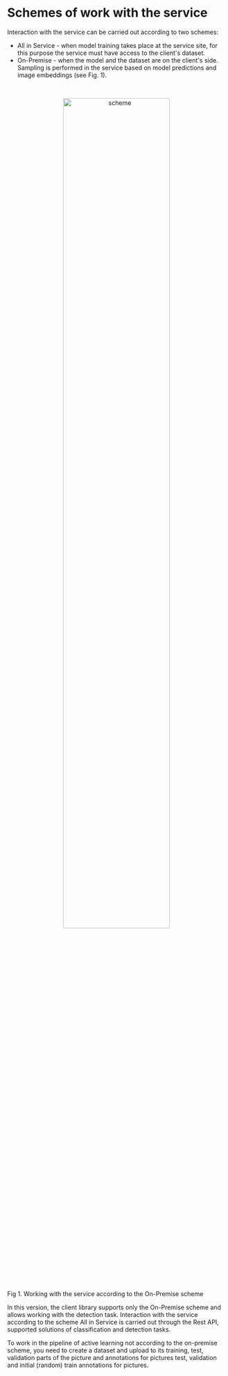 # Schemes of work with the service
Interaction with the service can be carried out according to two schemes:

* All in Service - when model training takes place at the service site, for this purpose the service must have access to the client's dataset.
* On-Premise - when the model and the dataset are on the client's side. Sampling is performed in the service based on model predictions and image embeddings (see Fig. 1).

[//]: # (Константин, пришлите .jpg хорошего качества)
<a name="top"></a>
<br />
<div align="center">
  <p>
    <img src="https://github.com/fangorntreabeard/cval-lib/blob/main/images/on_premise.png?raw=true" width="70%" height="70%" alt="scheme">
  </p>
</div>

Fig 1. Working with the service according to the On-Premise scheme

In this version, the client library supports only the On-Premise scheme and allows working with the detection task. Interaction with the service according to the scheme All in Service is carried out through the Rest API, supported solutions of classification and detection tasks.

To work in the pipeline of active learning not according to the on-premise scheme, you need to create a dataset and upload to its training, test, validation parts of the picture and annotations for pictures test, validation and initial (random) train annotations for pictures.
